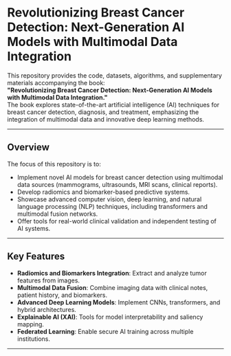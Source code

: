 
# Revolutionizing Breast Cancer Detection: Next-Generation AI Models with Multimodal Data Integration  

This repository provides the code, datasets, algorithms, and supplementary materials accompanying the book:  
**"Revolutionizing Breast Cancer Detection: Next-Generation AI Models with Multimodal Data Integration."**  
The book explores state-of-the-art artificial intelligence (AI) techniques for breast cancer detection, diagnosis, and treatment,
emphasizing the integration of multimodal data and innovative deep learning methods.  

---

## **Overview**  
The focus of this repository is to:  
- Implement novel AI models for breast cancer detection using multimodal data sources (mammograms, ultrasounds, MRI scans, clinical reports).  
- Develop radiomics and biomarker-based predictive systems.  
- Showcase advanced computer vision, deep learning, and natural language processing (NLP) techniques, including transformers and multimodal fusion networks.  
- Offer tools for real-world clinical validation and independent testing of AI systems.  

---

## **Key Features**  
- **Radiomics and Biomarkers Integration**: Extract and analyze tumor features from images.  
- **Multimodal Data Fusion**: Combine imaging data with clinical notes, patient history, and biomarkers.  
- **Advanced Deep Learning Models**: Implement CNNs, transformers, and hybrid architectures.  
- **Explainable AI (XAI)**: Tools for model interpretability and saliency mapping.  
- **Federated Learning**: Enable secure AI training across multiple institutions.  

---
